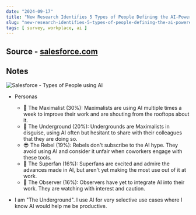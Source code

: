 ```yaml
---
date: "2024-09-17"
title: "New Research Identifies 5 Types of People Defining the AI-Powered Future of Work"
slug: "new-research-identifies-5-types-of-people-defining-the-ai-powered-future-of-work"
tags: [ survey, workplace, ai ]
---
```




## Source - [salesforce.com][1]

## Notes

![Salesforce - Types of People using AI][2]

* Personas
  * 🥰 The Maximalist (30%): Maximalists are using AI multiple times a week to improve their work and are shouting from the rooftops about it.
  * 🤫 The Underground (20%): Undergrounds are Maximalists in disguise, using AI often but hesitant to share with their colleagues that they are doing so.
  * 😎 The Rebel (19%): Rebels don't subscribe to the AI hype. They avoid using AI and consider it unfair when coworkers engage with these tools.
  * 🤩 The Superfan (16%): Superfans are excited and admire the advances made in AI, but aren't yet making the most use out of it at work.
  * 🧐 The Observer (16%): Observers have yet to integrate AI into their work. They are watching with interest and caution.
* I am "The Underground". I use AI for very selective use cases where I know AI would help me be productive.



   [1]: https://www.salesforce.com/news/stories/ai-personas-at-work/
   [2]: /reads/2024/09/images/salesforce-types-of-people-using-ai.png
